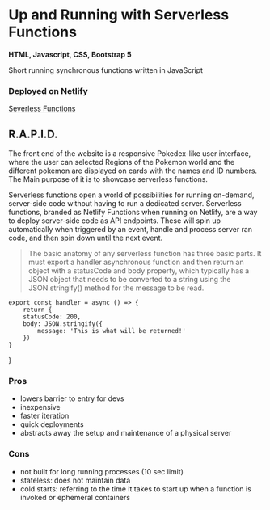 
# Up and Running with Serverless Functions

**HTML, Javascript, CSS, Bootstrap 5**

Short running synchronous functions written in JavaScript

### Deployed on Netlify

[Severless Functions](serverless-by-catalan.netlify.app)

## R.A.P.I.D.
The front end of the website is a responsive Pokedex-like user interface, where the user can selected Regions of the Pokemon world and the different pokemon are displayed on cards with the names and ID numbers. The Main purpose of it is to showcase serverless functions.

Serverless functions open a world of possibilities for running on-demand, server-side code without having to run a dedicated server.
Serverless functions, branded as Netlify Functions when running on Netlify, are a way to deploy server-side code as API endpoints. 
These will spin up automatically when triggered by an event, handle and process server ran code, and then spin down until the next event.

> The basic anatomy of any serverless function has three basic parts. It must export a handler asynchronous function and then return an object with a statusCode and body property, which typically has a JSON object that needs to be converted to a string using the JSON.stringify() method for the message to be read.

	export const handler = async () => {
		return {
		statusCode: 200,
		body: JSON.stringify({
			message: 'This is what will be returned!'
		})
	}
}

### Pros

- lowers barrier to entry for devs
- inexpensive
- faster iteration
- quick deployments
- abstracts away the setup and maintenance of a physical server

### Cons

- not built for long running processes (10 sec limit)
- stateless: does not maintain data
- cold starts: referring to the time it takes to start up when a function is invoked or ephemeral containers

